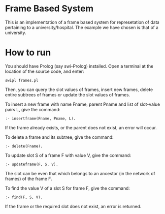 # Frame Based System

This is an implementation of a frame based system for represetation of data pertaining to a university/hospital. The example we have chosen is that of a university.

# How to run

You should have Prolog (say swi-Prolog) installed. Open a terminal at the location of the source code, and enter:

	swipl frames.pl

Then, you can query the slot values of frames, insert new frames, delete entire subtrees of frames or update the slot values of frames.

To insert a new frame with name Fname, parent Pname and list of slot-value pairs L, give the command:
	
	:- insertframe(Fname, Pname, L).

If the frame already exists, or the parent does not exist, an error will occur.

To delete a frame and its subtree, give the command:

	:- delete(Fname).

To update slot S of a frame F with value V, give the command:

	:- updateframe(F, S, V).

The slot can be even that which belongs to an ancestor (in the network of frames) of the frame F.

To find the value V of a slot S for frame F, give the command:
	
	:- find(F, S, V).

If the frame or the required slot does not exist, an error is returned.

